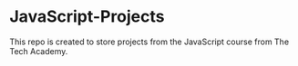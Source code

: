 # JavaScript-Projects
This repo is created to store projects from the JavaScript course from The Tech Academy.
